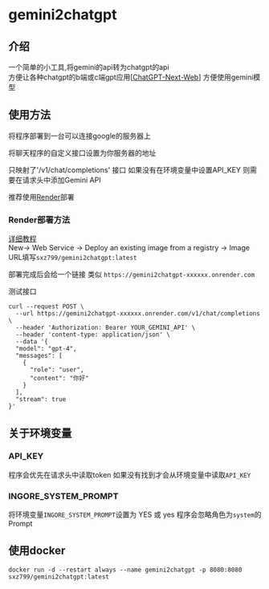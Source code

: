 # gemini2chatgpt

## 介绍
一个简单的小工具,将gemini的api转为chatgpt的api  
方便让各种chatgpt的b端或c端gpt应用[[ChatGPT-Next-Web](https://github.com/ChatGPTNextWeb/ChatGPT-Next-Web)]
方便使用gemini模型  


## 使用方法

将程序部署到一台可以连接google的服务器上

将聊天程序的自定义接口设置为你服务器的地址  

只映射了'/v1/chat/completions' 接口
如果没有在环境变量中设置API_KEY 则需要在请求头中添加Gemini API

推荐使用[Render](https://dashboard.render.com/)部署




### Render部署方法

[详细教程](https://blog.sxz799.xyz/posts/%E6%8A%80%E5%B7%A7/2023-12-19%E8%AE%A9chatgpt%E5%AE%A2%E6%88%B7%E7%AB%AF%E7%94%A8%E4%B8%8Agoogle%E5%AE%B6%E7%9A%84gemini-pro%E6%A8%A1%E5%9E%8B/)  
New-> Web Service -> Deploy an existing image from a registry -> Image URL填写`sxz799/gemini2chatgpt:latest`

部署完成后会给一个链接 类似 `https://gemini2chatgpt-xxxxxx.onrender.com`



测试接口
```
curl --request POST \
  --url https://gemini2chatgpt-xxxxxx.onrender.com/v1/chat/completions \
  --header 'Authorization: Bearer YOUR_GEMINI_API' \
  --header 'content-type: application/json' \
  --data '{
  "model": "gpt-4",
  "messages": [
    {
      "role": "user",
      "content": "你好"
    }
  ],
  "stream": true
}'
```

## 关于环境变量

### API_KEY

程序会优先在请求头中读取token
如果没有找到才会从环境变量中读取`API_KEY`  

### INGORE_SYSTEM_PROMPT
将环境变量`INGORE_SYSTEM_PROMPT`设置为 YES 或 yes 程序会忽略角色为`system`的Prompt  

## 使用docker

```
docker run -d --restart always --name gemini2chatgpt -p 8080:8080 sxz799/gemini2chatgpt:latest
```

